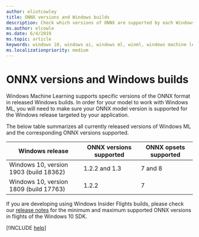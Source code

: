 ```yaml
---
author: eliotcowley
title: ONNX versions and Windows builds
description: Check which versions of ONNX are supported by each Windows 10 build.
ms.author: elcowle
ms.date: 6/4/2019
ms.topic: article
keywords: windows 10, windows ai, windows ml, winml, windows machine learning, onnx
ms.localizationpriority: medium
---
```


# ONNX versions and Windows builds

Windows Machine Learning supports specific versions of the ONNX format in released Windows builds. In order for your model to work with Windows ML, you will need to make sure your ONNX model version is supported for the Windows release targeted by your application.

The below table summarizes all currently released versions of Windows ML and the corresponding ONNX versions supported.

| Windows release | ONNX versions supported | ONNX opsets supported |
|-----------------|-------------------------|-----------------------|
| Windows 10, version 1903 (build 18362) | 1.2.2 and 1.3 | 7 and 8 |
| Windows 10, version 1809 (build 17763) | 1.2.2 | 7 |

If you are developing using Windows Insider Flights builds, please check our [release notes](release-notes.md) for the minimum and maximum supported ONNX versions in flights of the Windows 10 SDK.

[!INCLUDE [help](../includes/get-help.md)]
